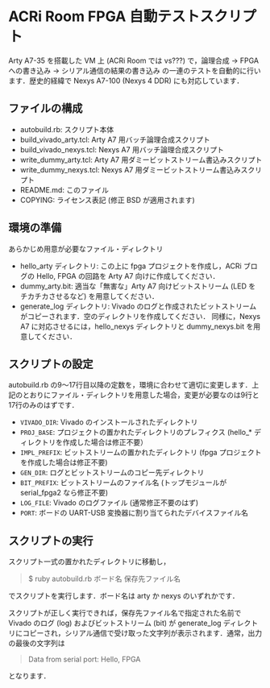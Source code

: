 ACRi Room FPGA 自動テストスクリプト
===================================

Arty A7-35 を搭載した VM 上 (ACRi Room では vs???) で，論理合成 → FPGA への書き込み → シリアル通信の結果の書き込み の一連のテストを自動的に行います．歴史的経緯で Nexys A7-100 (Nexys 4 DDR) にも対応しています．

ファイルの構成
--------------
- autobuild.rb: スクリプト本体
- build_vivado_arty.tcl: Arty A7 用バッチ論理合成スクリプト
- build_vivado_nexys.tcl: Nexys A7 用バッチ論理合成スクリプト
- write_dummy_arty.tcl: Arty A7 用ダミービットストリーム書込みスクリプト
- write_dummy_nexys.tcl: Nexys A7 用ダミービットストリーム書込みスクリプト
- README.md: このファイル
- COPYING: ライセンス表記 (修正 BSD が適用されます)

環境の準備
----------

あらかじめ用意が必要なファイル・ディレクトリ
- hello_arty ディレクトリ: この上に fpga プロジェクトを作成し，ACRi ブログの Hello, FPGA の回路を Arty A7 向けに作成してください．
- dummy_arty.bit: 適当な「無害な」Arty A7 向けビットストリーム (LED をチカチカさせるなど) を用意してください．
- generate_log ディレクトリ: Vivado のログと作成されたビットストリームがコピーされます．空のディレクトリを作成してください．
同様に，Nexys A7 に対応させるには，hello_nexys ディレクトリと dummy_nexys.bit を用意してください．

スクリプトの設定
----------------

autobuild.rb の9～17行目以降の定数を，環境に合わせて適切に変更します．上記のとおりにファイル・ディレクトリを用意した場合，変更が必要なのは9行と17行のみのはずです．
- `VIVADO_DIR`: Vivado のインストールされたディレクトリ
- `PROJ_BASE`: プロジェクトの置かれたディレクトリのプレフィクス (hello_* ディレクトリを作成した場合は修正不要）
- `IMPL_PREFIX`: ビットストリームの置かれたディレクトリ (fpga プロジェクトを作成した場合は修正不要)
- `GEN_DIR`: ログとビットストリームのコピー先ディレクトリ
- `BIT_PREFIX`: ビットストリームのファイル名 (トップモジュールが serial_fpga2 なら修正不要)
- `LOG_FILE`: Vivado のログファイル (通常修正不要のはず)
- `PORT`: ボードの UART-USB 変換器に割り当てられたデバイスファイル名

スクリプトの実行
----------------

スクリプト一式の置かれたディレクトリに移動し，

> $ ruby autobuild.rb ボード名 保存先ファイル名

でスクリプトを実行します．ボード名は arty か nexys のいずれかです．

スクリプトが正しく実行できれば，保存先ファイル名で指定された名前で Vivado のログ (log) およびビットストリーム (bit) が generate_log ディレクトリにコピーされ，シリアル通信で受け取った文字列が表示されます．通常，出力の最後の文字列は

> Data from serial port: Hello, FPGA

となります．
